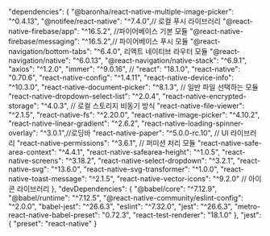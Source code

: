 "dependencies": {
"@baronha/react-native-multiple-image-picker": "^0.4.13",
"@notifee/react-native": "^7.4.0",// 로컬 푸시 라이브러리
"@react-native-firebase/app": "^16.5.2", //파이어베이스 기본 모듈
"@react-native-firebase/messaging": "^16.5.2",// 파이어베이스 푸시 모듈
"@react-navigation/bottom-tabs": "^6.4.0", 리액트 네이티브 라우터 모듈
"@react-navigation/native": "^6.0.13",
"@react-navigation/native-stack": "^6.9.1",
"axios": "^1.2.0",
"immer": "^9.0.16", //
"react": "18.1.0",
"react-native": "0.70.6",
"react-native-config": "^1.4.11",
"react-native-device-info": "^10.3.0",
"react-native-document-picker": "^8.1.3", // 일반 파일 선택하는 모듈
"react-native-dropdown-select-list": "^2.0.4",
"react-native-encrypted-storage": "^4.0.3", // 로컬 스토리지 비동기 방식
"react-native-file-viewer": "^2.1.5",
"react-native-fs": "^2.20.0",
"react-native-image-picker": "^4.10.2",
"react-native-linear-gradient": "^2.6.2",
"react-native-loading-spinner-overlay": "^3.0.1",//로딩바
"react-native-paper": "^5.0.0-rc.10", // UI 라이브러리
"react-native-permissions": "^3.6.1", // 퍼미션 처리 모듈
"react-native-safe-area-context": "^4.4.1",
"react-native-safearea-height": "^1.0.5",
"react-native-screens": "^3.18.2",
"react-native-select-dropdown": "^3.2.1",
"react-native-svg": "^13.6.0",
"react-native-svg-transformer": "^1.0.0",
"react-native-toast-message": "^2.1.5",
"react-native-vector-icons": "^9.2.0" // 아이콘 라이브러리
},
"devDependencies": {
"@babel/core": "^7.12.9",
"@babel/runtime": "^7.12.5",
"@react-native-community/eslint-config": "^2.0.0",
"babel-jest": "^26.6.3",
"eslint": "^7.32.0",
"jest": "^26.6.3",
"metro-react-native-babel-preset": "0.72.3",
"react-test-renderer": "18.1.0"
},
"jest": {
"preset": "react-native"
}
